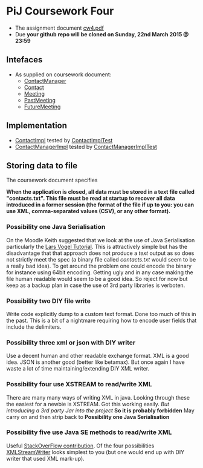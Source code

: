 # PiJ Coursework Four
* The assignment document [cw4.pdf](cw4.pdf)
* Due **your github repo will be cloned on Sunday, 22nd March 2015 @ 23:59**

## Intefaces
* As supplied on coursework document:
  * [ContactManager](src/main/ContactManager.java)
  * [Contact](src/main/Contact.java)
  * [Meeting](src/main/Meeting.java)
  * [PastMeeting](src/main/PastMeeting.java)
  * [FutureMeeting](src/main/FutureMeeting.java)

## Implementation
* [ContactImpl](src/main/ContactImpl.java) tested by  [ContactImplTest](src/test/ContactImplTest.java)
* [ContactManagerImpl](src/main/ContactManagerImpl.java) tested by  [ContactManagerImplTest](src/test/ContactManagerImplTest.java)

## Storing data to file
The coursework document specifies 

**When the application is closed, all data must be stored in a text file called "contacts.txt". This file must be read at startup to recover all data introduced in a former session (the format of the file if up to you: you can use XML, comma-separated values (CSV), or any other format).**

### Possibility one **Java Serialisation**
On the Moodle Keith suggested that we look at the use of Java Serialisation particularly the
[Lars Vogel Tutorial](http://www.vogella.com/tutorials/JavaSerialization/article.html). This is attractively simple but has the disadvantage that that approach does not produce a *text* output as so does not strictly meet the spec (a binary file called *contacts.txt* would seem to be a really bad idea). To get around the problem one could encode the binary for instance using 64bit encoding. Getting ugly and in any case making the file human readable would seem to be a good idea. So reject for now but keep as a backup plan in case the use of 3rd party libraries is verboten.

### Possibility two **DIY file write**
Write code explicitly dump to a custom text format. Done too much of this in the past. This is a bit of a nightmare requiring how to encode user fields that include the delimiters.

### Possibility three **xml or json with DIY writer**
Use a decent human and other readable exchange format. XML is a good idea. JSON is another good (better like betamax). But once again I have waste a lot of time maintaining/extending DIY XML writer.

### Possibility four **use XSTREAM to read/write XML**
There are many many ways of writing XML in java. Looking through these the easiest for a newbie is XSTREAM.
Got this working easily. *But introducing a 3rd party Jar into the project* **So it is probably forbidden** May carry on and then strip back to **Possibility one Java Serialisation**

### Possibility five **use Java SE methods to read/write XML**
Useful [StackOverFlow contribution](http://stackoverflow.com/questions/9256669/java-built-in-data-parser-for-json-or-xml-or-else#9296657). Of the four possibilities [XMLStreamWriter](http://tutorials.jenkov.com/java-xml/stax-xmlstreamwriter.html) looks simplest to you (but one would end up with DIY writer that used XML mark-up).


